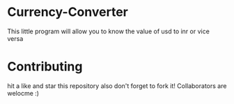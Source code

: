 # Currency-Converter

This little program will allow you to know the value of usd to inr or vice versa

# Contributing

hit a like and star this repository also don't forget to fork it! Collaborators are welocme :)